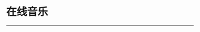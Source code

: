 
  # 在线音乐
  ---

  <Common-LinkList :linkList='{"name":"在线音乐","item":[{"link":"http://music.ifkdy.com","icon":"http://music.ifkdy.com/favicon.ico","text":"疯狂音乐搜索"},{"link":"","icon":"/logo.png","text":"赞助会员可浏览"},{"link":"https://listen1.github.io/listen1/","icon":"/logo.png","text":"listen1"},{"link":"https://music.163.com","icon":"http://img.ilxdh.com/navig/2019-12-24/1577156074_6680.ico?auth_key=1589426512-7ae88c7a04d0ad875a78a9468b6b2087c5659f44-0-1a3c700d78dac5d1f9afe51fac8139f1","text":"网易云音乐"},{"link":"https://github.com/nondanee/UnblockNeteaseMusic","icon":"https://github.com/favicon.ico","text":"云音乐灰色解锁"},{"link":"https://y.qq.com","icon":"https://y.qq.com/favicon.ico","text":"QQ音乐"},{"link":"https://www.xiami.com","icon":"http://img.ilxdh.com/navig/2019-12-24/1577156584_4437.png?auth_key=1589426512-dfe35dc20970099b77ef4318de24b0c3be0b9acf-0-2c426722bb79567fa6ad793484aa7e6b","text":"虾米音乐"},{"link":"http://www.kuwo.cn/","icon":"http://www.kuwo.cn/favicon.ico","text":"酷我音乐"},{"link":"http://www.kugou.com","icon":"http://www.kugou.com/favicon.ico","text":"酷狗音乐"},{"link":"https://music.douban.com/","icon":"https://music.douban.com/favicon.ico","text":"豆瓣音乐"},{"link":"https://douban.fm","icon":"https://douban.fm/favicon.ico","text":"豆瓣FM"},{"link":"https://www.missevan.com/","icon":"https://www.missevan.com/favicon.ico","text":"猫耳FM"},{"link":"http://fm.taihe.com/","icon":"http://fm.taihe.com/favicon.ico","text":"随心听-千千音乐"},{"link":"https://ifish.fun","icon":"http://img.ilxdh.com/navig/2019-12-24/1577157024_4452.png?auth_key=1589426512-afdddedda1077a2ccbe795cafa7985fa28214fb6-0-f0de38a2d905f1d0ca621b1a57c48be4","text":"洛奇Town"},{"link":"http://www.hzou.net","icon":"http://www.hzou.net/favicon.ico","text":"红嘴鸥电台"},{"link":"https://www.ibaifm.com/","icon":"https://www.ibaifm.com/favicon.ico","text":"音乐电台-白FM"},{"link":"https://www.itingwa.com/radio","icon":"http://img.ilxdh.com/navig/2020-02-01/1580524037_6353.ico?auth_key=1589426512-02731c80619c1a004e104f05900b474c2794d40c-0-51589f4429b4b8dbd9bb80282460c7f4","text":"音乐电台-听蛙"},{"link":"http://music.taihe.com","icon":"http://music.taihe.com/favicon.ico","text":"千千音乐"},{"link":"http://www.9sky.com","icon":"http://www.9sky.com/favicon.ico","text":"九天音乐"},{"link":"http://www.yinyueke.net","icon":"http://www.yinyueke.net/favicon.ico","text":"音乐客"},{"link":"http://www.nofm.cn","icon":"http://www.nofm.cn/favicon.ico","text":"乐鼠无牙"}]}'/>
  